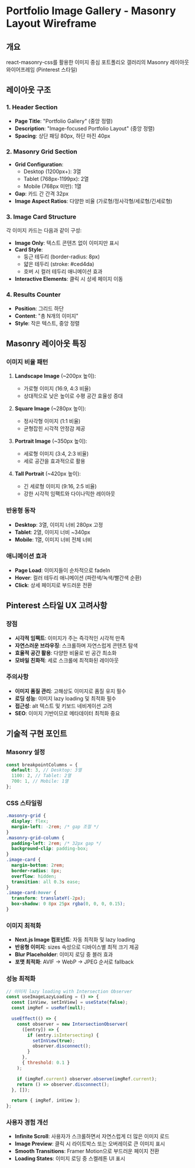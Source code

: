 # Portfolio Image Gallery - Masonry Layout Wireframe

## 개요

react-masonry-css를 활용한 이미지 중심 포트폴리오 갤러리의 Masonry 레이아웃 와이어프레임 (Pinterest 스타일)

## 레이아웃 구조

### 1. Header Section

- **Page Title**: "Portfolio Gallery" (중앙 정렬)
- **Description**: "Image-focused Portfolio Layout" (중앙 정렬)
- **Spacing**: 상단 패딩 80px, 하단 마진 40px

### 2. Masonry Grid Section

- **Grid Configuration**:
  - Desktop (1200px+): 3열
  - Tablet (768px-1199px): 2열
  - Mobile (768px 미만): 1열
- **Gap**: 카드 간 간격 32px
- **Image Aspect Ratios**: 다양한 비율 (가로형/정사각형/세로형/긴세로형)

### 3. Image Card Structure

각 이미지 카드는 다음과 같이 구성:

- **Image Only**: 텍스트 콘텐츠 없이 이미지만 표시
- **Card Style**:
  - 둥근 테두리 (border-radius: 8px)
  - 얇은 테두리 (stroke: #ced4da)
  - 호버 시 컬러 테두리 애니메이션 효과
- **Interactive Elements**: 클릭 시 상세 페이지 이동

### 4. Results Counter

- **Position**: 그리드 하단
- **Content**: "총 N개의 이미지"
- **Style**: 작은 텍스트, 중앙 정렬

## Masonry 레이아웃 특징

### 이미지 비율 패턴

1. **Landscape Image** (~200px 높이):

   - 가로형 이미지 (16:9, 4:3 비율)
   - 상대적으로 낮은 높이로 수평 공간 효율성 증대

2. **Square Image** (~280px 높이):

   - 정사각형 이미지 (1:1 비율)
   - 균형잡힌 시각적 안정감 제공

3. **Portrait Image** (~350px 높이):

   - 세로형 이미지 (3:4, 2:3 비율)
   - 세로 공간을 효과적으로 활용

4. **Tall Portrait** (~420px 높이):
   - 긴 세로형 이미지 (9:16, 2:5 비율)
   - 강한 시각적 임팩트와 다이나믹한 레이아웃

### 반응형 동작

- **Desktop**: 3열, 이미지 너비 280px 고정
- **Tablet**: 2열, 이미지 너비 ~340px
- **Mobile**: 1열, 이미지 너비 전체 너비

### 애니메이션 효과

- **Page Load**: 이미지들이 순차적으로 fadeIn
- **Hover**: 컬러 테두리 애니메이션 (파란색/녹색/빨간색 순환)
- **Click**: 상세 페이지로 부드러운 전환

## Pinterest 스타일 UX 고려사항

### 장점

- **시각적 임팩트**: 이미지가 주는 즉각적인 시각적 만족
- **자연스러운 브라우징**: 스크롤하며 자연스럽게 콘텐츠 탐색
- **효율적 공간 활용**: 다양한 비율로 빈 공간 최소화
- **모바일 친화적**: 세로 스크롤에 최적화된 레이아웃

### 주의사항

- **이미지 품질 관리**: 고해상도 이미지로 품질 유지 필수
- **로딩 성능**: 이미지 lazy loading 및 최적화 필수
- **접근성**: alt 텍스트 및 키보드 네비게이션 고려
- **SEO**: 이미지 기반이므로 메타데이터 최적화 중요

## 기술적 구현 포인트

### Masonry 설정

```javascript
const breakpointColumns = {
  default: 3, // Desktop: 3열
  1100: 2, // Tablet: 2열
  700: 1, // Mobile: 1열
};
```

### CSS 스타일링

```css
.masonry-grid {
  display: flex;
  margin-left: -2rem; /* gap 조절 */
}
.masonry-grid-column {
  padding-left: 2rem; /* 32px gap */
  background-clip: padding-box;
}
.image-card {
  margin-bottom: 2rem;
  border-radius: 8px;
  overflow: hidden;
  transition: all 0.3s ease;
}
.image-card:hover {
  transform: translateY(-2px);
  box-shadow: 0 8px 25px rgba(0, 0, 0, 0.15);
}
```

### 이미지 최적화

- **Next.js Image 컴포넌트**: 자동 최적화 및 lazy loading
- **반응형 이미지**: sizes 속성으로 디바이스별 최적 크기 제공
- **Blur Placeholder**: 이미지 로딩 중 블러 효과
- **포맷 최적화**: AVIF → WebP → JPEG 순서로 fallback

### 성능 최적화

```javascript
// 이미지 lazy loading with Intersection Observer
const useImageLazyLoading = () => {
  const [inView, setInView] = useState(false);
  const imgRef = useRef(null);

  useEffect(() => {
    const observer = new IntersectionObserver(
      ([entry]) => {
        if (entry.isIntersecting) {
          setInView(true);
          observer.disconnect();
        }
      },
      { threshold: 0.1 }
    );

    if (imgRef.current) observer.observe(imgRef.current);
    return () => observer.disconnect();
  }, []);

  return { imgRef, inView };
};
```

### 사용자 경험 개선

- **Infinite Scroll**: 사용자가 스크롤하면서 자연스럽게 더 많은 이미지 로드
- **Image Preview**: 클릭 시 라이트박스 또는 오버레이로 큰 이미지 표시
- **Smooth Transitions**: Framer Motion으로 부드러운 페이지 전환
- **Loading States**: 이미지 로딩 중 스켈레톤 UI 표시
